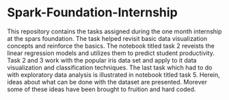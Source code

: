 # Spark-Foundation-Internship
This repository contains the tasks assigned during the one month internship at the spars foundation. The task helped revisit basic data visualization concepts and reinforce the basics. The notebook titled task 2 reveists the linear regression models and utilizes them to predict student productivity. Task 2 and 3 work with the popular iris data set and apply to it data visualization and classification techniques. The last task which had to do with exploratory data analysis is illustrated in notebook titled task 5. Herein, ideas about what can be done with the dataset are presented. Morever some of these ideas have been brought to fruition and hard coded.
